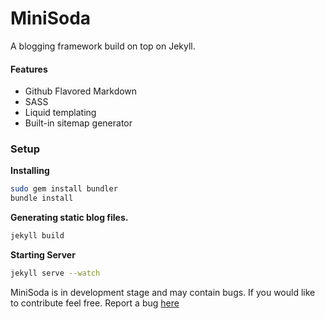 MiniSoda
========

A blogging framework build on top on Jekyll.

#### Features

* Github Flavored Markdown
* SASS
* Liquid templating
* Built-in sitemap generator

### Setup

**Installing**

``` bash
sudo gem install bundler 
bundle install
```


**Generating static blog files.**

``` bash
jekyll build
```

**Starting Server**

``` bash
jekyll serve --watch
```

MiniSoda is in development stage and may contain bugs. If you would like to contribute feel free. Report a bug [here](https://github.com/DarrylDias/MiniSoda/issues)